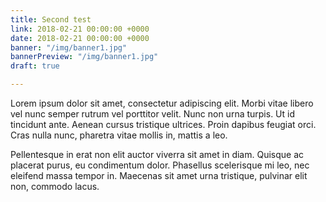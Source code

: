 ```yaml
---
title: Second test
link: 2018-02-21 00:00:00 +0000
date: 2018-02-21 00:00:00 +0000
banner: "/img/banner1.jpg"
bannerPreview: "/img/banner1.jpg"
draft: true

---
```

Lorem ipsum dolor sit amet, consectetur adipiscing elit. Morbi vitae libero vel nunc semper rutrum vel porttitor velit.
Nunc non urna turpis. Ut id tincidunt ante.
Aenean cursus tristique ultrices. Proin dapibus feugiat orci. Cras nulla nunc, pharetra vitae mollis in, mattis a leo.

<!--more-->

Pellentesque in erat non elit auctor viverra sit amet in diam. Quisque ac placerat purus, eu condimentum dolor.
Phasellus scelerisque mi leo, nec eleifend massa tempor in.
Maecenas sit amet urna tristique, pulvinar elit non, commodo lacus.